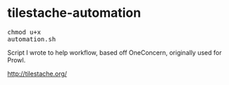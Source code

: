 # tilestache-automation

<pre>chmod u+x
automation.sh</pre>

Script I wrote to help workflow, based off OneConcern, originally used for Prowl. 

http://tilestache.org/
